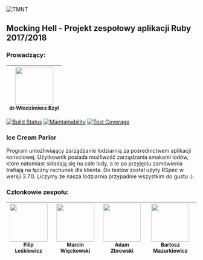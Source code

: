 ![TMNT](https://img.purch.com/o/aHR0cDovL3d3dy5uZXdzYXJhbWEuY29tL2ltYWdlcy9pLzAwMC8xOTIvNjgyL2kwMi9UTU5ULmpwZw==)

## Mocking Hell - Projekt zespołowy aplikacji Ruby 2017/2018

### Prowadzący: 
| [<img src="https://avatars1.githubusercontent.com/u/8049?v=3" width="100px;"/><br /><sub>dr Włodzimierz Bzyl</sub>](https://github.com/wbzyl)<br />|
| :---: |

[![Build Status](https://travis-ci.org/my-rspec/mocking-hell-student-mocking-ninja-turtles.svg?branch=master)](https://travis-ci.org/my-rspec/mocking-hell-student-mocking-ninja-turtles) 
[![Maintainability](https://api.codeclimate.com/v1/badges/f27dbc5ba0a3ee2d95ad/maintainability)](https://codeclimate.com/github/my-rspec/mocking-hell-student-mocking-ninja-turtles/maintainability)
[![Test Coverage](https://api.codeclimate.com/v1/badges/f27dbc5ba0a3ee2d95ad/test_coverage)](https://codeclimate.com/github/my-rspec/mocking-hell-student-mocking-ninja-turtles/test_coverage)

### Ice Cream Parlor
Program umożliwiający zarządzanie lodziarnią za pośrednictwem aplikacji konsolowej. Użytkownik posiada możliwość zarządzania smakami lodów, które natomiast składają się na całe lody, a te po przyjęciu zamówienia trafiają na łączny rachunek dla klienta.
Do testów został użyty RSpec w wersji 3.7.0. Liczymy że nasza lodziarnia przypadnie wszystkim do gustu :).




### Członkowie zespołu: 
| [<img src="https://avatars3.githubusercontent.com/u/16317532?v=3" width="100px;"/><br /><sub>Filip Leśkiewicz</sub>](https://github.com/fleskiewicz)<br />| [<img src="https://avatars1.githubusercontent.com/u/32486835?v=3" width="100px;"/><br /><sub>Marcin Więckowski</sub>](https://github.com/mwieckowsk)<br />| [<img src="https://avatars0.githubusercontent.com/u/32486117?v=3" width="100px;"/><br /><sub>Adam Zbrowski</sub>](https://github.com/azbrowski)<br />| [<img src="https://avatars1.githubusercontent.com/u/16317542?v=3" width="100px;"/><br /><sub>Bartosz Mazurkiewicz</sub>](https://github.com/GitGod)<br />|
| :---: | :---: | :---: | :---: |

